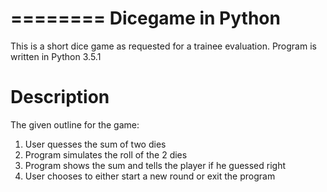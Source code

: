 ========
Dicegame in Python
========


This is a short dice game as requested for a trainee evaluation.
Program is written in Python 3.5.1


Description
===========

The given outline for the game:

1. User quesses the sum of two dies
2. Program simulates the roll of the 2 dies
3. Program shows the sum and tells the player if he guessed right
4. User chooses to either start a new round or exit the program